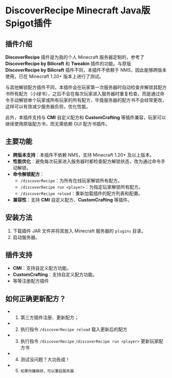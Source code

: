 # DiscoverRecipe Minecraft Java版 Spigot插件

## 插件介绍

**DiscoverRecipe** 插件是为我的个人 Minecraft 服务器定制的，参考了 **DiscoverRecipe by Bilicraft** 和 **Tweakin** 插件的功能。与原版 **DiscoverRecipe by Bilicraft** 插件不同，本插件不依赖于 NMS，因此能够跨版本使用，已在 Minecraft 1.20+ 版本上进行了测试。

与其他解锁配方插件不同，本插件会在玩家第一次服务器时自动检查并解锁其配方书所有配方（小绿书），之后不会在每次玩家进入服务器时重复检查，而是通过命令手动解锁单个玩家或所有玩家的所有配方，毕竟服务器的配方书不会经常更改，这样可以有效减少服务器负担，优化性能。

此外，本插件支持与 **CMI** 自定义配方和 **CustomCrafting** 等插件兼容，玩家可以继续使用原版配方书，而无需依赖 GUI 配方书插件。

## 主要功能

- **跨版本支持**：本插件不依赖 NMS，支持 Minecraft 1.20+ 及以上版本。
- **性能优化**：避免每次玩家进入服务器时都检查配方解锁状态，改为通过命令手动解锁。
- **命令解锁配方**：
  - `/discoverRecipe`：为所有在线玩家解锁所有配方。
  - `/discoverRecipe run <player>`：为指定玩家解锁所有配方。
  - `/discoverRecipe reload`：重新加载插件的配方列表和配置。
- **兼容性**：支持 **CMI** 自定义配方、**CustomCrafting** 等插件。

## 安装方法

1. 下载插件 JAR 文件并将其放入 Minecraft 服务器的 `plugins` 目录。
2. 启动服务器。

## 插件支持

- **CMI**：支持自定义配方功能。
- **CustomCrafting**：支持自定义配方功能。
- 等等注册配方插件

## 如何正确更新配方？

-  1. 第三方插件注册、更新配方；
-  2. 执行指令 `/discoverRecipe reload` 载入更新后的配方
-  3. 执行指令 `/discoverRecipe` `/discoverRecipe run <player>` 更新玩家配方书
-  4. 测试没问题？大功告成！
-  5. `如果你嫌麻烦，可以重启服务器`
